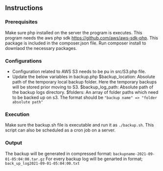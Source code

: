 ## Instructions

### Prerequisites

Make sure php installed on the server the program is executes.
This program needs the aws php sdk https://github.com/aws/aws-sdk-php. This package is included in the composer.json file. Run composer install to downlaod the necessary packages.

### Configurations

- Configuration related to AWS S3 needs to be pu in src/S3.php file.
- Update the below variables in backup.php
  $backup_location: Absolute path of the temporary local backup folder. Here the temporary backups will be stored prior moving to S3.
  $backup_log_path: Absolute path of the backup logs directory.
  $folders: An array of folder paths which need to be backed up on s3. The format should be `"backup name" => "folder absolute path"`
  
  
### Execution

Make sure the backup.sh file is executable and run it as `./backup.sh`. This script can also be scheduled as a cron job on a server.

### Output

The backup will be generated in compressed format: `backupname-2021-09-01-05:04:00.tar.gz`
For every backup log will be genarted in format; `back_up_log2021-09-01-05:04:00.txt`
